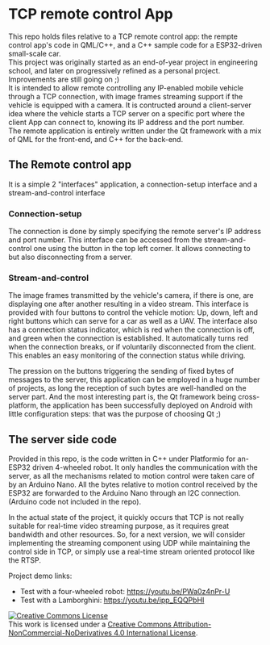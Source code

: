 # TCP remote control App
This repo holds files relative to a TCP remote control app: the rempte control app's code in QML/C++, and a C++ sample code for a ESP32-driven small-scale car.  
This project was originally started as an end-of-year project in engineering school, and later on progressively refined as a personal project. Improvements are still going on ;)  
It is intended to allow remote controlling any IP-enabled mobile vehicle through a TCP connection, with image frames streaming support if the vehicle is equipped with a camera. It is contructed around a client-server idea where the vehicle starts a TCP server on a specific port where the client App can connect to, knowing its IP address and the port number.  
The remote application is entirely written under the Qt framework with a mix of QML for the front-end, and C++ for the back-end. 

## The Remote control app
It is a simple 2 "interfaces" application, a connection-setup interface and a stream-and-control interface
### Connection-setup
The connection is done by simply specifying the remote server's IP address and port number. This interface can be accessed from the stream-and-control one using the button in the top left corner. It allows connecting to but also disconnecting from a server.
### Stream-and-control
The image frames transmitted by the vehicle's camera, if there is one, are displaying one after another resulting in a video stream. This interface is provided with four buttons to control the vehicle motion: Up, down, left and right buttons which can serve for a car as well as a UAV. The interface also has a connection status indicator, which is red when the connection is off, and green when the connection is established. It automatically turns red when the connection breaks, or if voluntarily disconnected from the client. This enables an easy monitoring of the connection status while driving.  

The pression on the buttons triggering the sending of fixed bytes of messages to the server, this application can be employed in a huge number of projects, as long the reception of such bytes are well-handled on the server part. And the most interesting part is, the Qt framework being cross-platform, the application has been successfully deployed on Android with little configuration steps: that was the purpose of choosing Qt ;)

## The server side code
Provided in this repo, is the code written in C++ under Platformio for an-ESP32 driven 4-wheeled robot. It only handles the communication with the server, as all the mechanisms related to motion control were taken care of by an Arduino Nano. All the bytes relative to motion control received by the ESP32 are forwarded to the Arduino Nano through an I2C connection. (Arduino code not included in the repo).  

In the actual state of the project, it quickly occurs that TCP is not really suitable for real-time video streaming purpose, as it requires great bandwidth and other resources. So, for a next version, we will consider implementing the streaming component using UDP while maintaining the control side in TCP, or simply use a real-time stream oriented protocol like the RTSP.  

Project demo links: 
- Test with a four-wheeled robot: https://youtu.be/PWa0z4nPr-U
- Test with a Lamborghini: https://youtu.be/ipp_EQQPbHI


<a rel="license" href="http://creativecommons.org/licenses/by-nc-nd/4.0/"><img alt="Creative Commons License" style="border-width:0" src="https://i.creativecommons.org/l/by-nc-nd/4.0/88x31.png" /></a><br />This work is licensed under a <a rel="license" href="http://creativecommons.org/licenses/by-nc-nd/4.0/">Creative Commons Attribution-NonCommercial-NoDerivatives 4.0 International License</a>.
